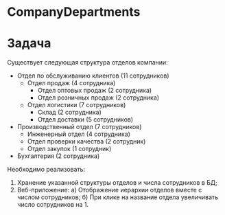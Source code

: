 # CompanyDepartments

# Задача
Существует следующая структура отделов компании:
- Отдел по обслуживанию клиентов (11 сотрудников)
  - Отдел продаж (4 сотрудника)
    - Отдел оптовых продаж (2 сотрудника)
    - Отдел розничных продаж (2 сотрудника)
  - Отдел логистики (7 сотрудников)
    - Склад (2 сотрудника)
    - Отдел доставки (5 сотрудников)
- Производственный отдел (7 сотрудников)
  - Инженерный отдел (4 сотрудника)
  - Отдел проверки качества (2 сотрудник)
  - Отдел закупок (1 сотрудник)
- Бухгалтерия (2 сотрудника)

Необходимо реализовать:
1) Хранение указанной структуры отделов и числа сотрудников в БД;
2) Веб-приложение:
  а) Отображение иерархии отделов вместе с числом сотрудников;
  б) При клике на название отдела увеличивать число сотрудников на 1.
